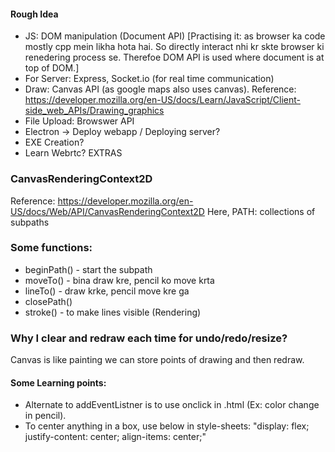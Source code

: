 #### Rough Idea
* JS: DOM manipulation (Document API) [Practising it: as browser ka code mostly cpp mein likha hota hai. So directly interact nhi kr skte browser ki renedering process se. Therefoe DOM API is used where document is at top of DOM.]
* For Server: Express, Socket.io (for real time communication)
* Draw: Canvas API (as google maps also uses canvas). Reference: https://developer.mozilla.org/en-US/docs/Learn/JavaScript/Client-side_web_APIs/Drawing_graphics
* File Upload: Browswer API
* Electron -> Deploy webapp / Deploying server?
* EXE Creation?
* Learn Webrtc? EXTRAS

### CanvasRenderingContext2D 
Reference: https://developer.mozilla.org/en-US/docs/Web/API/CanvasRenderingContext2D
Here, PATH: collections of subpaths
### Some functions:
* beginPath() - start the subpath
* moveTo() - bina draw kre, pencil ko move krta
* lineTo() - draw krke, pencil move kre ga
* closePath()
* stroke() - to make lines visible (Rendering)

### Why I clear and redraw each time for undo/redo/resize?
Canvas is like painting we can store points of drawing and then redraw.

#### Some Learning points:
* Alternate to addEventListner is to use onclick in .html (Ex: color change in pencil).
* To center anything in a box, use below in style-sheets: 
    "display: flex;
    justify-content: center;
    align-items: center;"

